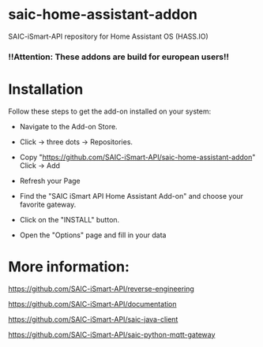 # saic-home-assistant-addon
SAIC-iSmart-API repository for Home Assistant OS (HASS.IO)

### !!Attention: These addons are build for european users!!

# Installation

Follow these steps to get the add-on installed on your system:

  - Navigate to the Add-on Store.
   
  - Click -> three dots -> Repositories.
  
  - Copy "https://github.com/SAIC-iSmart-API/saic-home-assistant-addon" Click -> Add
  
  - Refresh your Page
  
  - Find the "SAIC iSmart API Home Assistant Add-on" and choose your favorite gateway.
  
  - Click on the "INSTALL" button.
  
  - Open the "Options" page and fill in your data
  
  
  # More information:
  
  https://github.com/SAIC-iSmart-API/reverse-engineering
  
  https://github.com/SAIC-iSmart-API/documentation
  
  https://github.com/SAIC-iSmart-API/saic-java-client
  
  https://github.com/SAIC-iSmart-API/saic-python-mqtt-gateway
